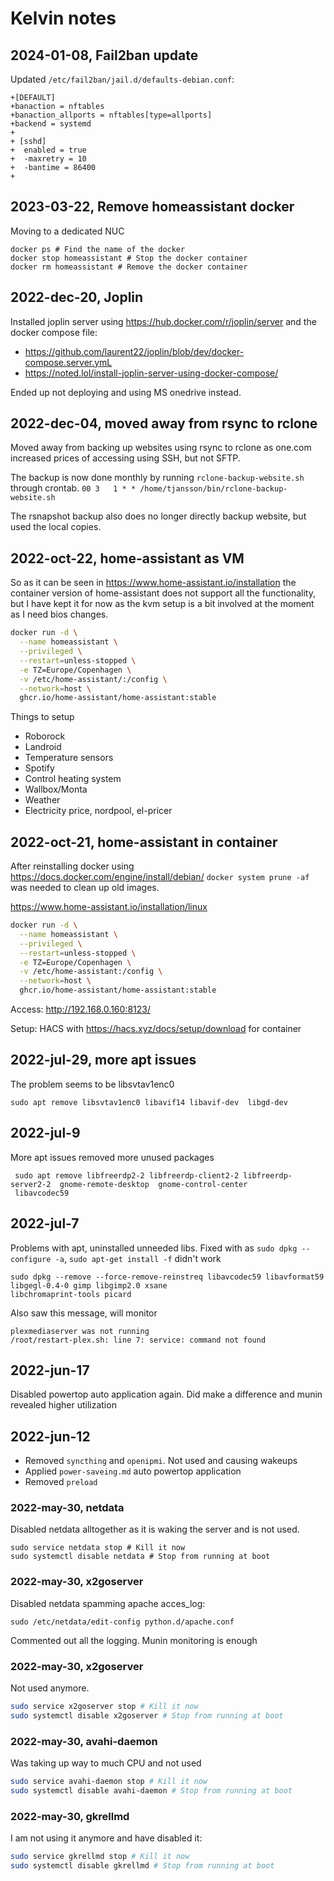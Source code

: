 # Kelvin notes

## 2024-01-08, Fail2ban update

Updated `/etc/fail2ban/jail.d/defaults-debian.conf`:
```
+[DEFAULT]
+banaction = nftables
+banaction_allports = nftables[type=allports]
+backend = systemd
+
+ [sshd]
+  enabled = true
+  -maxretry = 10
+  -bantime = 86400
+  
```

## 2023-03-22, Remove homeassistant docker

Moving to a dedicated NUC

```
docker ps # Find the name of the docker
docker stop homeassistant # Stop the docker container
docker rm homeassistant # Remove the docker container
```

## 2022-dec-20, Joplin

Installed joplin server using https://hub.docker.com/r/joplin/server and the docker compose file:

* https://github.com/laurent22/joplin/blob/dev/docker-compose.server.ymL
* https://noted.lol/install-joplin-server-using-docker-compose/

Ended up not deploying and using MS onedrive instead.



## 2022-dec-04, moved away from rsync to rclone
Moved away from backing up websites using rsync to rclone as one.com increased prices of accessing using SSH, but not
SFTP. 

The backup is now done monthly by running `rclone-backup-website.sh` through crontab. 
`00 3   1 * * /home/tjansson/bin/rclone-backup-website.sh`

The rsnapshot backup also does no longer directly backup website, but used the local copies.

## 2022-oct-22, home-assistant as VM

So as it can be seen in https://www.home-assistant.io/installation the container version of home-assistant does not
support all the functionality, but I have kept it for now as the kvm setup is a bit involved at the moment as I need
bios changes.

```bash
docker run -d \
  --name homeassistant \
  --privileged \
  --restart=unless-stopped \
  -e TZ=Europe/Copenhagen \
  -v /etc/home-assistant/:/config \
  --network=host \
  ghcr.io/home-assistant/home-assistant:stable
```

Things to setup

* Roborock
* Landroid
* Temperature sensors
* Spotify
* Control heating system
* Wallbox/Monta
* Weather
* Electricity price, nordpool, el-pricer


## 2022-oct-21, home-assistant in container

After reinstalling docker using https://docs.docker.com/engine/install/debian/
`docker system prune -af` was needed to clean up old images. 

https://www.home-assistant.io/installation/linux
```bash
docker run -d \
  --name homeassistant \
  --privileged \
  --restart=unless-stopped \
  -e TZ=Europe/Copenhagen \
  -v /etc/home-assistant:/config \
  --network=host \
  ghcr.io/home-assistant/home-assistant:stable
```
Access: http://192.168.0.160:8123/

Setup: HACS with https://hacs.xyz/docs/setup/download for container


## 2022-jul-29, more apt issues

The problem seems to be libsvtav1enc0

```
sudo apt remove libsvtav1enc0 libavif14 libavif-dev  libgd-dev
```

## 2022-jul-9


More apt issues removed more unused packages

```
 sudo apt remove libfreerdp2-2 libfreerdp-client2-2 libfreerdp-server2-2  gnome-remote-desktop  gnome-control-center
 libavcodec59
```

## 2022-jul-7

Problems with apt, uninstalled unneeded libs. Fixed with as `sudo dpkg --configure -a`, `sudo apt-get install -f` didn't
work

```
sudo dpkg --remove --force-remove-reinstreq libavcodec59 libavformat59 libgegl-0.4-0 gimp libgimp2.0 xsane
libchromaprint-tools picard
```

Also saw this message, will monitor
```
plexmediaserver was not running
/root/restart-plex.sh: line 7: service: command not found
```


## 2022-jun-17
Disabled powertop auto application again. Did make a difference and munin revealed higher utilization

## 2022-jun-12

* Removed `syncthing` and `openipmi`. Not used and causing wakeups
* Applied `power-saveing.md` auto powertop application
* Removed `preload`

### 2022-may-30, netdata
Disabled netdata alltogether as it is waking the server and is not used.
```
sudo service netdata stop # Kill it now
sudo systemctl disable netdata # Stop from running at boot
```

### 2022-may-30, x2goserver
Disabled netdata spamming apache acces_log:
```
sudo /etc/netdata/edit-config python.d/apache.conf
```
Commented out all the logging. Munin monitoring is enough

### 2022-may-30, x2goserver
Not used anymore.
```bash
sudo service x2goserver stop # Kill it now
sudo systemctl disable x2goserver # Stop from running at boot
```

### 2022-may-30, avahi-daemon
Was taking up way to much CPU and not used
```bash
sudo service avahi-daemon stop # Kill it now
sudo systemctl disable avahi-daemon # Stop from running at boot
```

### 2022-may-30, gkrellmd
I am not using it anymore and have disabled it:
```bash
sudo service gkrellmd stop # Kill it now
sudo systemctl disable gkrellmd # Stop from running at boot
```
